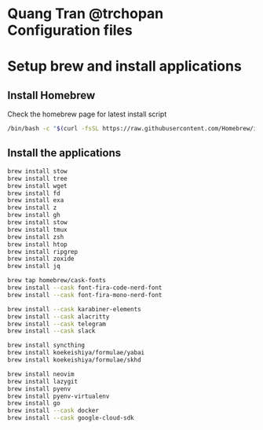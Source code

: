 # Quang Tran @trchopan Configuration files

# Setup brew and install applications

## Install Homebrew

Check the homebrew page for latest install script

```bash
/bin/bash -c "$(curl -fsSL https://raw.githubusercontent.com/Homebrew/install/HEAD/install.sh)"
```

## Install the applications

```bash
brew install stow
brew install tree
brew install wget
brew install fd
brew install exa
brew install z
brew install gh
brew install stow
brew install tmux
brew install zsh
brew install htop
brew install ripgrep
brew install zoxide
brew install jq

brew tap homebrew/cask-fonts
brew install --cask font-fira-code-nerd-font
brew install --cask font-fira-mono-nerd-font

brew install --cask karabiner-elements
brew install --cask alacritty
brew install --cask telegram
brew install --cask slack

brew install syncthing
brew install koekeishiya/formulae/yabai
brew install koekeishiya/formulae/skhd

brew install neovim
brew install lazygit
brew install pyenv
brew install pyenv-virtualenv
brew install go
brew install --cask docker
brew install --cask google-cloud-sdk
```
